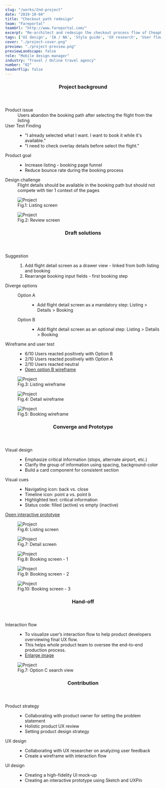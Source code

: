 ```yaml
---
slug: "/works/2nd-project"
date: "2019-10-04"
title: "Checkout path redesign"
team: "Fareportal"
teamUrl: "http://www.fareportal.com/"
excerpt: "Re-architect and redesign the checkout process flow of CheapOair iOS native application to reduce the 'abandon cart' scenario."
tags: ['UI design', 'IA / NA', 'Style guide', 'UX research', 'User flow', 'Wireframe', 'Prototype', 'Interaction', 'iOS HIG', 'Front-end', 'Styled components', 'Conversion optimization']
cover: "./project-cover.png"
preview: "./project-preview.png"
previewLandscape: false
role: "Mobile design manager"
industry: "Travel / Online travel agency"
number: "02"
headerFlip: false
---
```


<div class="content-section project-content project-content--4/6 project-content--flipped">
  <div class="project-content__column lg:ml-4 lg:-mr-8 xl:ml-8">
    <header class="content-section__header">
      <h3 class="h3">Project background</h3>
    </header>
    <dl>
      <dt>Product issue</dt>
      <dd>
        Users abandon the booking path after selecting the flight from the listing
      </dd>
      <dt>User Test Finding</dt>
      <dd>
        <ul class="bulleted-list">
          <li>"I already selected what I want. I want to book it while it's available."</li>
          <li>"I need to check overlay details before select the flight."</li>
        </ul>
      </dd>
      <dt>Product goal</dt>
      <dd>
        <ul class="bulleted-list">
          <li>Increase listing - booking page funnel</li>
          <li>Reduce bounce rate during the booking process</li>
        </ul>
      </dd>
      <dt>Design challenge</dt>
      <dd>
        Flight details should be available in the booking path but should not compete with tier 1 context of the pages
      </dd>
    </dl>
  </div>
  <div class="project-content__column project-content__image project-content__image--2">
    <figure class="project-content__figure">
      <img src="./project01.png" alt="Project" />
      <figcaption>Fig.1: Listing screen</figcaption>
    </figure>
    <figure class="project-content__figure">
      <img src="./project02.png" alt="Project" />
      <figcaption>Fig.2: Review screen</figcaption>
    </figure>
  </div>
</div>
<div class="content-section project-content">
  <div class="project-content__column">
    <header class="content-section__header">
      <h3 class="h3">Draft solutions</h3>
    </header>
    <dl>
      <dt>Suggestion</dt>
      <dd>
        <ol class="ordered-list">
          <li>Add flight detail screen as a drawer view - linked from both listing and booking</li>
          <li>Rearrange booking input fields - first booking step</li>
        </ol>
      </dd>
      <dt>Diverge options</dt>
      <dd>
        <dl class="definition-list bulleted-list">
          <dt>Option A</dt>
          <dd>
            <ul>
              <li>Add flight detail screen as a mandatory step: <span class="text-red-500">Listing > Details > Booking</span></li>
            </ul>
          </dd>
          <dt>Option B</dt>
          <dd>
            <ul>
              <li>Add flight detail screen as an optional step: <span class="text-red-500">Listing > <span class="text-gray-500">Details</span> > Booking</span></li>
            </ul>
          </dd>
        </dl>
      </dd>
      <dt>Wireframe and user test</dt>
      <dd>
        <ul class="bulleted-list">
          <li><span class="text-red-500">6/10 Users</span> reacted positively with <span class="text-red-500">Option B</span></li>
          <li><span class="text-red-500">2/10 Users</span> reacted positively with <span class="text-red-500">Option A</span></li>
          <li><span class="text-red-500">2/10 Users</span> reacted neutral</li>
          <li><a href="https://preview.uxpin.com/1b5bd2839b4c6429c7afafa3b8b43b31eceee645ch" target="_blank" rel="noreferrer" class="text-sm text-gray-600">Open option B wireframe</a></li>
        </ul>
      </dd>
    </dl>
  </div>
  <div class="project-content__column project-content__image project-content__image--block">
    <figure class="project-content__figure">
      <img src="./project03.png" alt="Project" />
      <figcaption>Fig.3: Listing wireframe</figcaption>
    </figure>
    <figure class="project-content__figure">
      <img src="./project04.png" alt="Project" />
      <figcaption>Fig.4: Detail wireframe</figcaption>
    </figure>
    <figure class="project-content__figure">
      <img src="./project05.png" alt="Project"/>
      <figcaption>Fig.5: Booking wireframe</figcaption>
    </figure>
  </div>
</div>
<div class="content-section project-content">
  <div class="project-content__column">
    <header class="content-section__header">
      <h3 class="h3">Converge and Prototype</h3>
    </header>
    <dl>
      <dt>Visual design</dt>
      <dd>
        <ul class="bulleted-list">
          <li>Emphasize critical information (stops, alternate airport, etc.)</li>
          <li>Clarify the group of information using spacing, background-color</li>
          <li>Build a card component for consistent section</li>
        </ul>
      </dd>
      <dt>Visual cues</dt>
      <dd>
        <ul class="bulleted-list">
          <li>Navigating icon: <span class="text-red-500">back vs. close</span></li>
          <li>Timeline icon: <span class="text-red-500">point a vs. point b</span></li>
          <li>Highlighted text: critical information</li>
          <li>Status code: <span class="text-red-500">filled (active) vs empty (inactive)</span></li>
        </ul>
      </dd>
    </dl>
    <a href="https://preview.uxpin.com/8024107a9a5d61961f769228aecf94aa73f2ce60#/pages//simulate/sitemap?mode=ch" target="_blank" rel="noreferrer" class="button button--ghost button--sm mt-4">Open interactive prototype</a>
  </div>
  <div class="project-content__column project-content__image project-content__image--block">
    <figure class="project-content__figure">
      <img src="./project07.png" alt="Project"/>
      <figcaption>Fig.6: Listing screen</figcaption>
    </figure>
    <figure class="project-content__figure">
      <img src="./project08.png" alt="Project"/>
      <figcaption>Fig.7: Detail screen</figcaption>
    </figure>
    <figure class="project-content__figure">
      <img src="./project09.png" alt="Project"/>
      <figcaption>Fig.8: Booking screen - 1</figcaption>
    </figure>
    <figure class="project-content__figure">
      <img src="./project10.png" alt="Project"/>
      <figcaption>Fig.9: Booking screen - 2</figcaption>
    </figure>
    <figure class="project-content__figure">
      <img src="./project11.png" alt="Project"/>
      <figcaption>Fig.10: Booking screen - 3</figcaption>
    </figure>
  </div>
</div>
<div class="content-section project-content">
  <div class="project-content__column">
    <header class="content-section__header">
      <h3 class="h3">Hand-off</h3>
    </header>
    <dl>
      <dt>Interaction flow</dt>
      <dd>
        <ul class="bulleted-list">
          <li>To visualize user’s interaction flow to help product developers overviewing final UX flow.</li>
          <li>This helps whole product team to oversee the end-to-end production process.</li>
          <li><a href="https://drive.google.com/file/d/1iUmO8cvOSaRnQ8G23JabEXbDDcl-2Yz6/view" target="_blank" rel="noreferrer" class="text-sm text-gray-600">Enlarge image</a></li>
        </ul>
      </dd>
    </dl>
  </div>
  <div class="project-content__column project-content__image project-content__image--1">
    <figure class="project-content__figure">
      <img src="./project06.jpg" alt="Project"/>
      <figcaption>Fig.7: Option C search view</figcaption>
    </figure>
  </div>
</div>
<div class="content-section project-content">
  <div class="project-content__column">
    <header class="content-section__header">
      <h3 class="h3">Contribution</h3>
    </header>
    <dl class="project-content__card">
      <dt>Product strategy</dt>
      <dd>
        <ul class="bulleted-list">
          <li>Collaborating with product owner for setting the problem statement</li>
          <li>Holistic product UX review</li>
          <li>Setting product design strategy</li>
        </ul>
      </dd>
      <dt>UX design</dt>
      <dd>
        <ul class="bulleted-list">
          <li>Collaborating with UX researcher on analyzing user feedback</li>
          <li>Create a wireframe with interaction flow</li>
        </ul>
      </dd>
      <dt>UI design</dt>
      <dd>
        <ul class="bulleted-list">
          <li>Creating a high-fidelity UI mock-up</li>
          <li>Creating an interactive prototype using Sketch and UXPin</li>
        </ul>
      </dd>
    </dl>
  </div>
</div>
